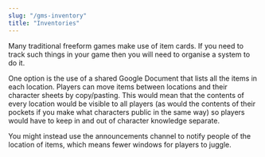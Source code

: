 ```yaml
---
slug: "/gms-inventory"
title: "Inventories"
---
```


Many traditional freeform games make use of item cards. If you need to track
such things in your game then you will need to organise a system to do it.

One option is the use of a shared Google Document that lists all the items in
each location. Players can move items between locations and their character
sheets by copy/pasting. This would mean that the contents of every location
would be visible to all players (as would the contents of their pockets if you
make what characters public in the same way) so players would have to keep in
and out of character knowledge separate.

You might instead use the announcements channel to notify people of the location
of items, which means fewer windows for players to juggle.
